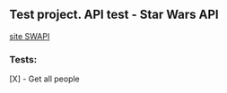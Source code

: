 ## Test project. API test  - Star Wars API
[site SWAPI](https://swapi.dev/)  

### Tests:
[X] - Get all people